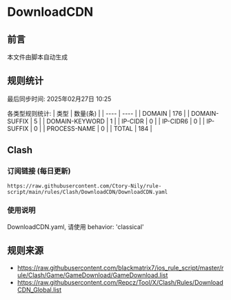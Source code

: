# DownloadCDN

## 前言
本文件由脚本自动生成

## 规则统计
最后同步时间: 2025年02月27日 10:25

各类型规则统计:
| 类型 | 数量(条)  | 
| ---- | ----  |
| DOMAIN | 176 | 
| DOMAIN-SUFFIX | 5 | 
| DOMAIN-KEYWORD | 1 | 
| IP-CIDR | 0 | 
| IP-CIDR6 | 0 | 
| IP-SUFFIX | 0 | 
| PROCESS-NAME | 0 | 
| TOTAL | 184 | 
## Clash

### 订阅链接 (每日更新)
```
https://raw.githubusercontent.com/Ctory-Nily/rule-script/main/rules/Clash/DownloadCDN/DownloadCDN.yaml
```

### 使用说明
DownloadCDN.yaml, 请使用 behavior: 'classical'

## 规则来源
- https://raw.githubusercontent.com/blackmatrix7/ios_rule_script/master/rule/Clash/Game/GameDownload/GameDownload.list 
- https://raw.githubusercontent.com/Repcz/Tool/X/Clash/Rules/DownloadCDN_Global.list 
